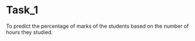 # Task_1
To predict the percentage of marks of the students based on the number of hours they studied.
